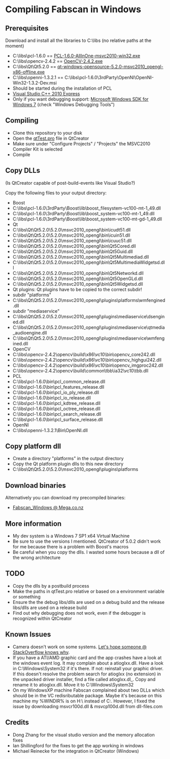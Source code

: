 Compiling Fabscan in Windows
============================

Prerequisites
-------------
Download and install all the libraries to C:\libs (no relative paths at the moment)
- C:\libs\pcl-1.6.0 == [PCL-1.6.0-AllInOne-msvc2010-win32.exe](http://sourceforge.net/projects/pointclouds/files/1.6.0/PCL-1.6.0-AllInOne-msvc2010-win32.exe/download)
- C:\libs\opencv-2.4.2 == [OpenCV-2.4.2.exe](http://sourceforge.net/projects/opencvlibrary/files/opencv-win/2.4.2/OpenCV-2.4.2.exe/download)
- C:\libs\Qt\Qt5.2.0 == [qt-windows-opensource-5.2.0-msvc2010_opengl-x86-offline.exe](http://download.qt-project.org/official_releases/qt/5.2/5.2.0/qt-windows-opensource-5.2.0-msvc2010_opengl-x86-offline.exe)
- C:\libs\openni-1.3.2.1 == C:\libs\pcl-1.6.0\3rdParty\OpenNI\OpenNI-Win32-1.3.2-Dev.msi
 - Should be started during the installation of PCL
- [Visual Studio C++ 2010 Express](http://go.microsoft.com/?linkid=9709949)
- Only if you want debugging support: [Microsoft Windows SDK for Windows 7](http://www.microsoft.com/en-us/download/details.aspx?id=8442) (check "Windows Debugging Tools")
 

Compiling
---------
- Clone this repository to your disk
- Open the [qtTest.pro](qtTest/qtTest.pro) file in QtCreator
- Make sure under "Configure Projects" / "Projects" the MSVC2010 Compiler Kit is selected
- Compile

Copy DLLs
---------
(Is QtCreator capable of post-build-events like Visual Studio?)

Copy the following files to your output directory:
- Boost
 - C:\libs\pcl-1.6.0\3rdParty\Boost\lib\boost_filesystem-vc100-mt-1_49.dll
 - C:\libs\pcl-1.6.0\3rdParty\Boost\lib\boost_system-vc100-mt-1_49.dll
 - C:\libs\pcl-1.6.0\3rdParty\Boost\lib\boost_system-vc100-mt-gd-1_49.dll
- Qt
 - C:\libs\Qt\Qt5.2.0\5.2.0\msvc2010_opengl\bin\icudt51.dll
 - C:\libs\Qt\Qt5.2.0\5.2.0\msvc2010_opengl\bin\icuin51.dll
 - C:\libs\Qt\Qt5.2.0\5.2.0\msvc2010_opengl\bin\icuuc51.dll
 - C:\libs\Qt\Qt5.2.0\5.2.0\msvc2010_opengl\bin\Qt5Cored.dll
 - C:\libs\Qt\Qt5.2.0\5.2.0\msvc2010_opengl\bin\Qt5Guid.dll
 - C:\libs\Qt\Qt5.2.0\5.2.0\msvc2010_opengl\bin\Qt5Multimediad.dll
 - C:\libs\Qt\Qt5.2.0\5.2.0\msvc2010_opengl\bin\Qt5MultimediaWidgetsd.dll
 - C:\libs\Qt\Qt5.2.0\5.2.0\msvc2010_opengl\bin\Qt5Networkd.dll
 - C:\libs\Qt\Qt5.2.0\5.2.0\msvc2010_opengl\bin\Qt5OpenGLd.dll
 - C:\libs\Qt\Qt5.2.0\5.2.0\msvc2010_opengl\bin\Qt5Widgetsd.dll
 - Qt plugins: Qt plugins have to be copied to the correct subdir!
  - subdir "platforms"
   - C:\libs\Qt\Qt5.2.0\5.2.0\msvc2010_opengl\plugins\platforms\wmfengined.dll
  - subdir "mediaservice"
   - C:\libs\Qt\Qt5.2.0\5.2.0\msvc2010_opengl\plugins\mediaservice\dsengined.dll
   - C:\libs\Qt\Qt5.2.0\5.2.0\msvc2010_opengl\plugins\mediaservice\qtmedia_audioengine.dll
   - C:\libs\Qt\Qt5.2.0\5.2.0\msvc2010_opengl\plugins\mediaservice\wmfengined.dll
- OpenCV
 - C:\libs\opencv-2.4.2\opencv\build\x86\vc10\bin\opencv_core242.dll
 - C:\libs\opencv-2.4.2\opencv\build\x86\vc10\bin\opencv_highgui242.dll
 - C:\libs\opencv-2.4.2\opencv\build\x86\vc10\bin\opencv_imgproc242.dll
 - C:\libs\opencv-2.4.2\opencv\build\common\tbb\ia32\vc10\tbb.dll
- PCL
 - C:\libs\pcl-1.6.0\bin\pcl_common_release.dll
 - C:\libs\pcl-1.6.0\bin\pcl_features_release.dll
 - C:\libs\pcl-1.6.0\bin\pcl_io_ply_release.dll
 - C:\libs\pcl-1.6.0\bin\pcl_io_release.dll
 - C:\libs\pcl-1.6.0\bin\pcl_kdtree_release.dll
 - C:\libs\pcl-1.6.0\bin\pcl_octree_release.dll
 - C:\libs\pcl-1.6.0\bin\pcl_search_release.dll
 - C:\libs\pcl-1.6.0\bin\pcl_surface_release.dll
- OpenNI
 - C:\libs\openni-1.3.2.1\Bin\OpenNI.dll

 Copy platform dll
------------------
- Create a directory "platforms" in the output directory
- Copy the Qt platform plugin dlls to this new directory
 - C:\libs\Qt\Qt5.2.0\5.2.0\msvc2010_opengl\plugins\platforms

Download binaries
-----------------
Alternatively you can download my precompiled binaries:
- [Fabscan_Windows @ Mega.co.nz](https://mega.co.nz/#F!fgRQQJ5S!C375-2_Srylrs6iLOwyYjw)

More information
----------------
- My dev system is a Windows 7 SP1 x64 Virtual Machine
- Be sure to use the versions I mentioned. QtCreator of 5.0.2 didn't work for me because there is a problem with Boost's macros
- Be careful when you copy the dlls. I wasted some hours because a dll of the wrong architecture

TODO
----
- Copy the dlls by a postbuild process
- Make the paths in qtTest.pro relative or based on a environment variable or something
- Ensure the the debug libs/dlls are used on a debug build and the release libs/dlls are used on a release build
- Find out why debugging does not work, even if the debugger is recognized within QtCreator

Known Issues
------------
- Camera doesn't work on some systems. [Let's hope someone @ StackOverflow knows why](http://stackoverflow.com/questions/20790835/qt-5-2-0-the-camera-service-is-missing).
- If you have a ATI/AMD graphic card and the app crashes have a look at the windows event log. It may complain about a atioglxx.dll. Have a look in C:\Windows\System32 if it's there. If not: reinstall your graphic driver. If this doesn't resolve the problem search for atioglxx (no extension) in the unpacked driver installer, find a file called atioglxx.dl_. Copy and rename it to atioglxx.dll. Move it to C:\Windows\System32
- On my WindowsXP machine Fabscan complained about two DLLs which should be in the VC redisributable package. Maybe it's because on this machine my %WINDIR% is on H:\ instead of C:\. However, I fixed the issue by downloading msvcr100d.dll & msvcp100d.dll from dll-files.com

Credits
--------
- Dong Zhang for the visual studio version and the memory allocation fixes
- Ian Shillingford for the fixes to get the app working in windows
- Michael Reinecke for the integration in QtCreator (Windows)
